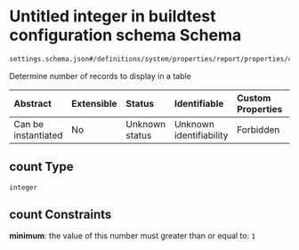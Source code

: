 # Untitled integer in buildtest configuration schema Schema

```txt
settings.schema.json#/definitions/system/properties/report/properties/count
```

Determine number of records to display in a table

| Abstract            | Extensible | Status         | Identifiable            | Custom Properties | Additional Properties | Access Restrictions | Defined In                                                                   |
| :------------------ | :--------- | :------------- | :---------------------- | :---------------- | :-------------------- | :------------------ | :--------------------------------------------------------------------------- |
| Can be instantiated | No         | Unknown status | Unknown identifiability | Forbidden         | Allowed               | none                | [settings.schema.json\*](../out/settings.schema.json "open original schema") |

## count Type

`integer`

## count Constraints

**minimum**: the value of this number must greater than or equal to: `1`
